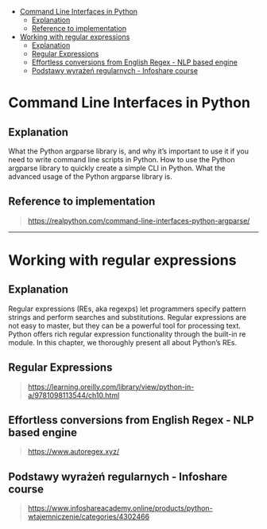 
<!-- TOC -->

- [Command Line Interfaces in Python](#command-line-interfaces-in-python)
  - [Explanation](#explanation)
  - [Reference to implementation](#reference-to-implementation)
- [Working with regular expressions](#working-with-regular-expressions)
  - [Explanation](#explanation-1)
  - [Regular Expressions](#regular-expressions)
  - [Effortless conversions from English Regex - NLP based engine](#effortless-conversions-from-english-regex---nlp-based-engine)
  - [Podstawy wyrażeń regularnych - Infoshare course](#podstawy-wyrażeń-regularnych---infoshare-course)

<!-- /TOC -->


# Command Line Interfaces in Python

## Explanation
What the Python argparse library is, and why it’s important to use it if you need to write command line scripts in Python. How to use the Python argparse library to quickly create a simple CLI in Python. What the advanced usage of the Python argparse library is.

## Reference to implementation
> https://realpython.com/command-line-interfaces-python-argparse/


___

# Working with regular expressions

## Explanation
Regular expressions (REs, aka regexps) let programmers specify pattern strings and perform searches and substitutions. Regular expressions are not easy to master, but they can be a powerful tool for processing text. Python offers rich regular expression functionality through the built-in re module. In this chapter, we thoroughly present all about Python’s REs.

## Regular Expressions 
> https://learning.oreilly.com/library/view/python-in-a/9781098113544/ch10.html

## Effortless conversions from English Regex - NLP based engine
> https://www.autoregex.xyz/

## Podstawy wyrażeń regularnych - Infoshare course
> https://www.infoshareacademy.online/products/python-wtajemniczenie/categories/4302466